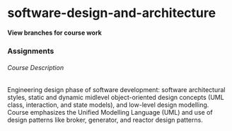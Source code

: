 # software-design-and-architecture

**View branches for course work**

### Assignments

###### Course Description
Engineering design phase of software development: software architectural styles, static and dynamic midlevel object-oriented
design concepts (UML class, interaction, and state models), and low-level design modelling. Course emphasizes the Unified
Modelling Language (UML) and use of design patterns like broker, generator, and reactor design patterns.
